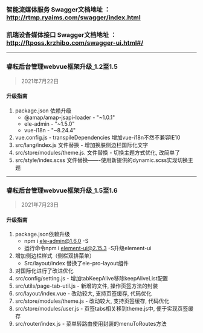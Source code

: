 ### 智能流媒体服务 Swagger文档地址 ： http://rtmp.ryaims.com/swagger/index.html
### 凯瑞设备媒体接口 Swagger文档地址 ： http://ftposs.krzhibo.com/swagger-ui.html#/
---
### 睿耘后台管理webvue框架升级_1.2至1.5
> 2021年7月22日

#### 升级指南
1. package.json 依赖升级
   - @amap/amap-jsapi-loader - "~1.0.1"
   - ele-admin - "~1.5.0"
   - vue-i18n - "~8.24.4"
2. vue.config.js - transpileDependencies 增加vue-i18n不然不兼容IE10
3. src/lang/index.js 文件替换 - 增加换肤侧边栏国际化文字
4. src/store/modules/theme.js. 文件替换 - 切换主题方式优化, 改简单了
5. src/style/index.scss  文件替换——-使用新提供的dynamic.scss实现切换主题
---
### 睿耘后台管理webvue框架升级_1.5至1.6 
> 2021年7月23日

#### 升级指南
1. package.json依赖升级
   - npm i ele-admin@1.6.0 -S
   - 运行命令npm i element-ui@2.15.3 -S升级element-ui
2. 增加侧边栏样式（侧栏双排菜单）
   - Src/layout/index  替换了ele-pro-layout组件
3. 对国际化进行了改进优化
4. src/config/setting.js - 增加tabKeepAlive移除keepAliveList配置
5. src/utils/page-tab-util.js - 新增的文件, 操作页签方法的封装
6. src/layout/index.vue - 改动较大, 支持页签缓存, 代码优化
7. src/store/modules/theme.js - 改动较大, 支持页签缓存, 代码优化
8. src/store/modules/user.js - 页签tabs相关移到theme.js中, 便于实现页签缓存
9. src/router/index.js - 菜单转路由使用封装的menuToRoutes方法



